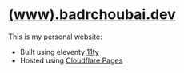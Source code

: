 # [(www).badrchoubai.dev](https://www.badrchoubai.dev)

This is my personal website:

- Built using eleventy [11ty](https://11ty.dev)
- Hosted using [Cloudflare Pages](https://pages.cloudflare.com/)
